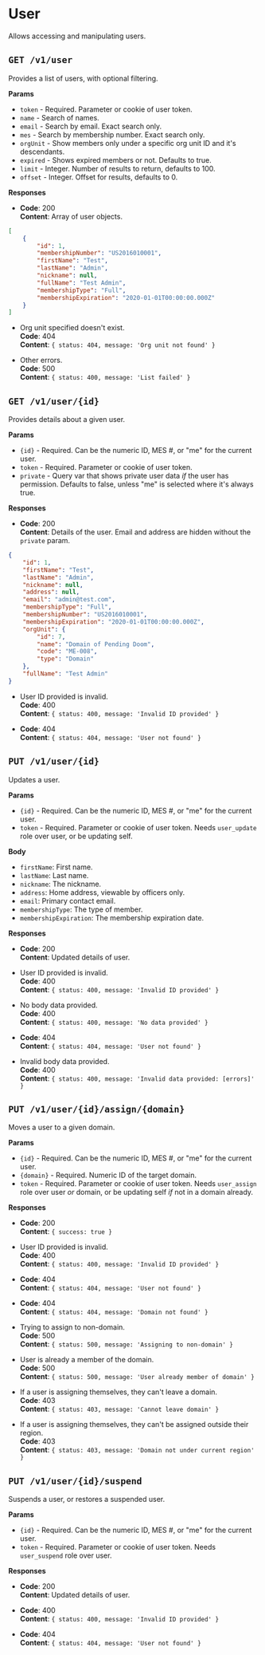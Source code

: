 # User
Allows accessing and manipulating users.

## `GET /v1/user`
Provides a list of users, with optional filtering.

__Params__
* `token` - Required. Parameter or cookie of user token.
* `name` - Search of names.
* `email` - Search by email. Exact search only.
* `mes` - Search by membership number. Exact search only.
* `orgUnit` - Show members only under a specific org unit ID and it's descendants.
* `expired` - Shows expired members or not. Defaults to true.
* `limit` - Integer. Number of results to return, defaults to 100.
* `offset` - Integer. Offset for results, defaults to 0.

__Responses__

* __Code__: 200<br>
__Content__: Array of user objects.
```json
[
	{
		"id": 1,
		"membershipNumber": "US2016010001",
		"firstName": "Test",
		"lastName": "Admin",
		"nickname": null,
		"fullName": "Test Admin",
		"membershipType": "Full",
		"membershipExpiration": "2020-01-01T00:00:00.000Z"
	}
]
```

* Org unit specified doesn't exist.<br>
__Code__: 404<br>
__Content__: `{ status: 404, message: 'Org unit not found' }`

* Other errors.<br>
__Code__: 500<br>
__Content__: `{ status: 400, message: 'List failed' }`


## `GET /v1/user/{id}`
Provides details about a given user.

__Params__
* `{id}` - Required. Can be the numeric ID, MES #, or "me" for the current user.
* `token` - Required. Parameter or cookie of user token.
* `private` - Query var that shows private user data _if_ the user has permission. Defaults to false, unless "me" is selected where it's always true.

__Responses__

* __Code__: 200<br>
__Content__: Details of the user. Email and address are hidden without the `private` param.
```json
{
	"id": 1,
	"firstName": "Test",
	"lastName": "Admin",
	"nickname": null,
	"address": null,
	"email": "admin@test.com",
	"membershipType": "Full",
	"membershipNumber": "US2016010001",
	"membershipExpiration": "2020-01-01T00:00:00.000Z",
	"orgUnit": {
		"id": 7,
		"name": "Domain of Pending Doom",
		"code": "ME-008",
		"type": "Domain"
	},
	"fullName": "Test Admin"
}
```

* User ID provided is invalid.<br>
__Code__: 400<br>
__Content__: `{ status: 400, message: 'Invalid ID provided' }`

* __Code__: 404<br>
__Content__: `{ status: 404, message: 'User not found' }`


## `PUT /v1/user/{id}`
Updates a user.

__Params__
* `{id}` - Required. Can be the numeric ID, MES #, or "me" for the current user.
* `token` - Required. Parameter or cookie of user token. Needs `user_update` role over user, or be updating self.

__Body__
* `firstName`: First name.
* `lastName`: Last name.
* `nickname`: The nickname.
* `address`: Home address, viewable by officers only.
* `email`: Primary contact email.
* `membershipType`: The type of member.
* `membershipExpiration`: The membership expiration date.

__Responses__

* __Code__: 200<br>
__Content__: Updated details of user.

* User ID provided is invalid.<br>
__Code__: 400<br>
__Content__: `{ status: 400, message: 'Invalid ID provided' }`

* No body data provided.<br>
__Code__: 400<br>
__Content__: `{ status: 400, message: 'No data provided' }`

* __Code__: 404<br>
__Content__: `{ status: 404, message: 'User not found' }`

* Invalid body data provided.<br>
__Code__: 400<br>
__Content__: `{ status: 400, message: 'Invalid data provided: [errors]' }`


## `PUT /v1/user/{id}/assign/{domain}`
Moves a user to a given domain.

__Params__
* `{id}` - Required. Can be the numeric ID, MES #, or "me" for the current user.
* `{domain}` - Required. Numeric ID of the target domain.
* `token` - Required. Parameter or cookie of user token. Needs `user_assign` role over user _or_ domain, or be updating self _if_ not in a domain already.

__Responses__

* __Code__: 200<br>
__Content__: `{ success: true }`

* User ID provided is invalid.<br>
__Code__: 400<br>
__Content__: `{ status: 400, message: 'Invalid ID provided' }`

* __Code__: 404<br>
__Content__: `{ status: 404, message: 'User not found' }`

* __Code__: 404<br>
__Content__: `{ status: 404, message: 'Domain not found' }`

* Trying to assign to non-domain.<br>
__Code__: 500<br>
__Content__: `{ status: 500, message: 'Assigning to non-domain' }`

* User is already a member of the domain.<br>
__Code__: 500<br>
__Content__: `{ status: 500, message: 'User already member of domain' }`

* If a user is assigning themselves, they can't leave a domain.<br>
__Code__: 403<br>
__Content__: `{ status: 403, message: 'Cannot leave domain' }`

* If a user is assigning themselves, they can't be assigned outside their region.<br>
__Code__: 403<br>
__Content__: `{ status: 403, message: 'Domain not under current region' }`


## `PUT /v1/user/{id}/suspend`
Suspends a user, or restores a suspended user.

__Params__
* `{id}` - Required. Can be the numeric ID, MES #, or "me" for the current user.
* `token` - Required. Parameter or cookie of user token. Needs `user_suspend` role over user.

__Responses__

* __Code__: 200<br>
__Content__: Updated details of user.

* __Code__: 400<br>
__Content__: `{ status: 400, message: 'Invalid ID provided' }`

* __Code__: 404<br>
__Content__: `{ status: 404, message: 'User not found' }`
